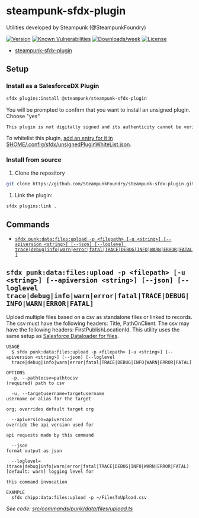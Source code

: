 # steampunk-sfdx-plugin

Utilities developed by Steampunk (@SteampunkFoundry)

[![Version](https://img.shields.io/npm/v/@steampunk/steampunk-sfdx-plugin.svg)](https://www.npmjs.com/package/@steampunk/steampunk-sfdx-plugin)
[![Known Vulnerabilities](https://snyk.io/test/github/steampunkfoundry/steampunk-sfdx-plugin/badge.svg)](https://snyk.io/test/github/steampunkfoundry/steampunk-sfdx-plugin)
[![Downloads/week](https://img.shields.io/npm/dw/@steampunk/steampunk-sfdx-plugin.svg)](https://www.npmjs.com/package/@steampunk/steampunk-sfdx-plugin)
[![License](https://img.shields.io/npm/l/@steampunk/steampunk-sfdx-plugin.svg)](https://www.npmjs.com/package/@steampunk/steampunk-sfdx-plugin)

<!-- toc -->
* [steampunk-sfdx-plugin](#steampunk-sfdx-plugin)
<!-- tocstop -->

<!-- install -->
## Setup

### **Install as a SalesforceDX Plugin**

```bash  
sfdx plugins:install @steampunk/steampunk-sfdx-plugin
```

You will be prompted to confirm that you want to install an unsigned plugin. Choose "yes"

```bash
This plugin is not digitally signed and its authenticity cannot be verified. Continue installation y/n?: y
```

To whitelist this plugin, [add an entry for it in $HOME/.config/sfdx/unsignedPluginWhiteList.json](https://developer.salesforce.com/blogs/2017/10/salesforce-dx-cli-plugin-update.html).

### **Install from source**

1. Clone the repository

```bash  
git clone https://github.com/SteampunkFoundry/steampunk-sfdx-plugin.git
```

1. Link the plugin:

```bash
sfdx plugins:link .
```

## Commands

<!-- commands -->
* [`sfdx punk:data:files:upload -p <filepath> [-u <string>] [--apiversion <string>] [--json] [--loglevel trace|debug|info|warn|error|fatal|TRACE|DEBUG|INFO|WARN|ERROR|FATAL]`](#sfdx-punkdatafilesupload--p-filepath--u-string---apiversion-string---json---loglevel-tracedebuginfowarnerrorfataltracedebuginfowarnerrorfatal)

## `sfdx punk:data:files:upload -p <filepath> [-u <string>] [--apiversion <string>] [--json] [--loglevel trace|debug|info|warn|error|fatal|TRACE|DEBUG|INFO|WARN|ERROR|FATAL]`

Upload multiple files based on a csv as standalone files or linked to records. The csv must have the following headers: Title, PathOnClient. The csv may have the following headers: FirstPublishLocationId. This utility uses the same setup as [Salesforce Dataloader for files](https://help.salesforce.com/articleView?id=000314772&type=1&mode=1).

```
USAGE
  $ sfdx punk:data:files:upload -p <filepath> [-u <string>] [--apiversion <string>] [--json] [--loglevel 
  trace|debug|info|warn|error|fatal|TRACE|DEBUG|INFO|WARN|ERROR|FATAL]

OPTIONS
  -p, --pathtocsv=pathtocsv                                                         (required) path to csv

  -u, --targetusername=targetusername                                               username or alias for the target
                                                                                    org; overrides default target org

  --apiversion=apiversion                                                           override the api version used for
                                                                                    api requests made by this command

  --json                                                                            format output as json

  --loglevel=(trace|debug|info|warn|error|fatal|TRACE|DEBUG|INFO|WARN|ERROR|FATAL)  [default: warn] logging level for
                                                                                    this command invocation

EXAMPLE
  sfdx chipp:data:files:upload -p ~/FilesToUpload.csv
```

_See code: [src/commands/punk/data/files/upload.ts](https://github.com/SteampunkFoundry/steampunk-sfdx-plugin/steampunk-sfdx-plugin/blob/v0.0.1/src/commands/punk/data/files/upload.ts)_
<!-- commandsstop -->
